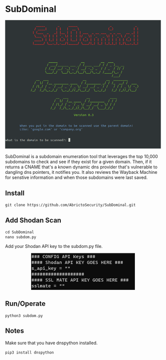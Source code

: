 # SubDominal<br />
<p align="center">
  <img src="/imgs/subDom.png">
</p>
SubDominal is a subdomain enumeration tool that leverages the top 10,000 subdomains to check and see if they exist for a given domain. Then, if it returns a CNAME that's a known dynamic dns provider that's vulnerable to dangling dns pointers, it notifies you. It also reviews the Wayback Machine for senstive information and when those subdomains were last saved.

## Install
```
git clone https://github.com/AbrictoSecurity/SubDominal.git
```

## Add Shodan Scan
```
cd SubDominal
nano subdom.py
```
Add your Shodan API key to the subdom.py file. 
<p align="center">
  <img src="/imgs/api.png">
</p>

## Run/Operate
```
python3 subdom.py
```

## Notes
Make sure that you have dnspython installed.
```
pip3 install dnspython
```
